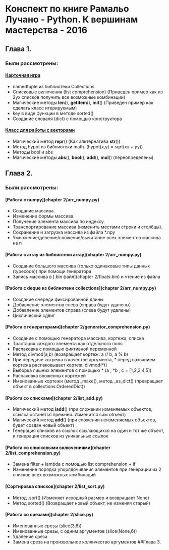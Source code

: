 # Конспект по книге Рамальо Лучано - Python. К вершинам мастерства - 2016 
## Глава 1.
### Были рассмотрены:
#### [Карточная игра](chapter1/cards.py)
* namedtuple из библиотеки Collections
* Списковые включения (list comprehension) (Приведен пример как из 2ух списков получить все возможные комбинации)
* Магические методы __len__(), __getitem__(), __init__() (Приведен пример как сделать класс итерируемым)
* key в виде функции в методе sorted()
* Создание словаля (dict) с помощью конструктора
#### [Класс для работы с векторами](chapter1/vectors.py)
* Магический метод __repr__() (Как альтернатива __str__())
* Метод hypot из библиотеки math. (hypot(x,y) = sqrt(x*x + y*y))
* Методы bool и abs
* Магические методы __abs__(), __bool__(), __add__(), __mul__() (переопределены)
## Глава 2.
### Были рассмотрены:
#### [Работа с numpy](chapter 2/arr_numpy.py)
* Создание массива. 
* Изменение формы массива. 
* Получение элемента массива по индексу. 
* Транспортирование массива (изменить местами строки и столбцы). 
* Сохранение и загрузка массива из файла *.npy 
* Умножение/деление/сложение/вычитание всех элементов массива на n
#### [Работа с array из библиотеки array](chapter 2/arr_numpy.py)
* Создание большого массива (только одинаковые типы данных (typecode)) при помощи генератора
* Запись массива в [.bin файл](chapter 2/floats.bin) и чтение из файла
#### [Работа с deque из библиотеки collections](chapter 2/arr_numpy.py)
* Создание очереди фиксированной длины
* Добавление элементов слева (справа будут удалены)
* Добавление элементов справа (слева будут удалены)
* Циклический сдвиг
#### [Работа с генераторами](chapter 2/generator_comprehension.py)
* Создание с помощью генератора массива, кортежа, списка
* Трактация каждого элемента как отдельного поля
* Распаковка с помощью фиктивной переменной
* Метод divmod(a,b) (возвращает кортеж: a // b, a % b)
* При передаче котрежа в качестве аргумента, * перед названием кортежа распаковывает кортеж. divmod(*t)
* Выборка лишних элементов с помощью * (a , *b , c = [1,2,3,4,5])
* Распаковка вложенных кортежей
* Именованные кортежи (метод _make(), метод _as_dict() (превращает объект в collections.OrderedDict))
#### [Работа со списками](chapter 2/list_add.py)
* Магический метод __iadd__() (при сложении изменяемых объектов, ссылка останется прежней. Изменится сам объект)
* Магический метод __add__() (при сложении неизменяемых объектов, будет создан новый объект)
* Генерация списков из ссылок ссылающихся на один и тот же объект, и генерация списков из уникальных ссылок
#### [Работа со списковыми включениями](chapter 2/list_comprehension.py)
* Замена filter + lambda с помощью list comprehension + if
* Изменение порядка упорядочивания элементов при генерации из 2 списков всех возможных комбинаций
#### [Сортировка списков](chapter 2/list_sort.py)
* Метод .sort() (Изменяет исходный размер и возвращает None)
* Метод sorted() (Возвращает новый объект, не изменяя старый)
#### [Работа со срезами](chapter 2/slice.py)
* Именованные срезы (slice(3,6))
* Именованные срезы, с одним аргументов (slice(None,6))
* Удаление среза
* Замена среза на произвольное колличество аргументов
##Глава 3.